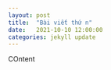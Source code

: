 ```yaml
---
layout: post
title:  "Bài viết thứ n"
date:   2021-10-10 12:00:00
categories: jekyll update
---
```

COntent
